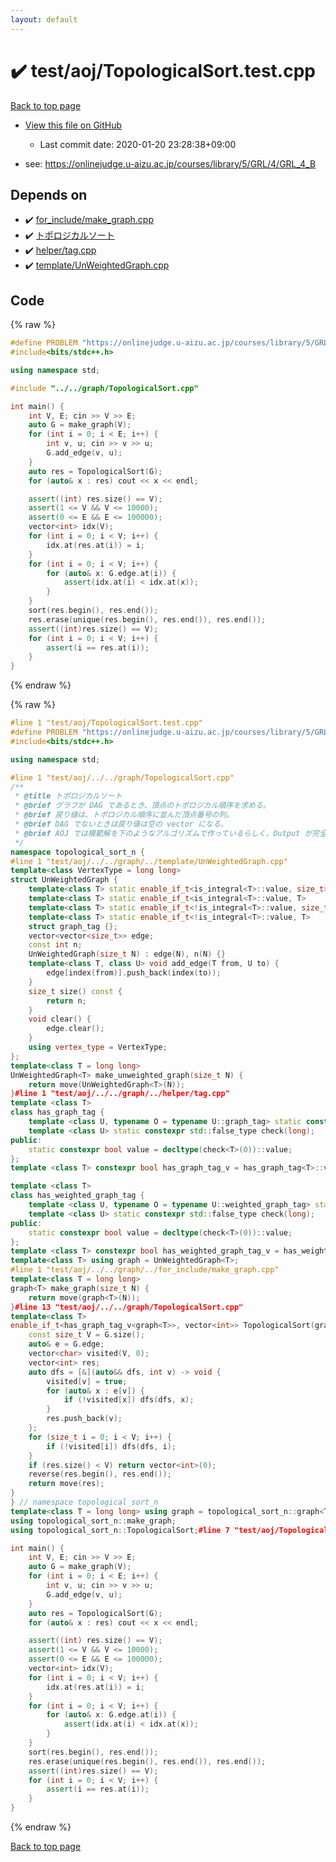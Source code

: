 ```yaml
---
layout: default
---
```


<!-- mathjax config similar to math.stackexchange -->
<script type="text/javascript" async
  src="https://cdnjs.cloudflare.com/ajax/libs/mathjax/2.7.5/MathJax.js?config=TeX-MML-AM_CHTML">
</script>
<script type="text/x-mathjax-config">
  MathJax.Hub.Config({
    TeX: { equationNumbers: { autoNumber: "AMS" }},
    tex2jax: {
      inlineMath: [ ['$','$'] ],
      processEscapes: true
    },
    "HTML-CSS": { matchFontHeight: false },
    displayAlign: "left",
    displayIndent: "2em"
  });
</script>

<script type="text/javascript" src="https://cdnjs.cloudflare.com/ajax/libs/jquery/3.4.1/jquery.min.js"></script>
<script src="https://cdn.jsdelivr.net/npm/jquery-balloon-js@1.1.2/jquery.balloon.min.js" integrity="sha256-ZEYs9VrgAeNuPvs15E39OsyOJaIkXEEt10fzxJ20+2I=" crossorigin="anonymous"></script>
<script type="text/javascript" src="../../../assets/js/copy-button.js"></script>
<link rel="stylesheet" href="../../../assets/css/copy-button.css" />


# :heavy_check_mark: test/aoj/TopologicalSort.test.cpp

<a href="../../../index.html">Back to top page</a>

* <a href="{{ site.github.repository_url }}/blob/master/test/aoj/TopologicalSort.test.cpp">View this file on GitHub</a>
    - Last commit date: 2020-01-20 23:28:38+09:00


* see: <a href="https://onlinejudge.u-aizu.ac.jp/courses/library/5/GRL/4/GRL_4_B">https://onlinejudge.u-aizu.ac.jp/courses/library/5/GRL/4/GRL_4_B</a>


## Depends on

* :heavy_check_mark: <a href="../../../library/for_include/make_graph.cpp.html">for_include/make_graph.cpp</a>
* :heavy_check_mark: <a href="../../../library/graph/TopologicalSort.cpp.html">トポロジカルソート</a>
* :heavy_check_mark: <a href="../../../library/helper/tag.cpp.html">helper/tag.cpp</a>
* :heavy_check_mark: <a href="../../../library/template/UnWeightedGraph.cpp.html">template/UnWeightedGraph.cpp</a>


## Code

<a id="unbundled"></a>
{% raw %}
```cpp
#define PROBLEM "https://onlinejudge.u-aizu.ac.jp/courses/library/5/GRL/4/GRL_4_B"
#include<bits/stdc++.h>

using namespace std;

#include "../../graph/TopologicalSort.cpp"

int main() {
	int V, E; cin >> V >> E;
	auto G = make_graph(V); 
	for (int i = 0; i < E; i++) {
		int v, u; cin >> v >> u;
		G.add_edge(v, u);
	}
	auto res = TopologicalSort(G);
	for (auto& x : res) cout << x << endl;

	assert((int) res.size() == V);
	assert(1 <= V && V <= 10000);
	assert(0 <= E && E <= 100000);
	vector<int> idx(V);
	for (int i = 0; i < V; i++) {
		idx.at(res.at(i)) = i;
	}
	for (int i = 0; i < V; i++) {
		for (auto& x: G.edge.at(i)) {
			assert(idx.at(i) < idx.at(x));
		}
	}
	sort(res.begin(), res.end());
	res.erase(unique(res.begin(), res.end()), res.end());
	assert((int)res.size() == V);
	for (int i = 0; i < V; i++) {
		assert(i == res.at(i));
	}
}
```
{% endraw %}

<a id="bundled"></a>
{% raw %}
```cpp
#line 1 "test/aoj/TopologicalSort.test.cpp"
#define PROBLEM "https://onlinejudge.u-aizu.ac.jp/courses/library/5/GRL/4/GRL_4_B"
#include<bits/stdc++.h>

using namespace std;

#line 1 "test/aoj/../../graph/TopologicalSort.cpp"
/**
 * @title トポロジカルソート
 * @brief グラフが DAG であるとき、頂点のトポロジカル順序を求める。
 * @brief 戻り値は、トポロジカル順序に並んだ頂点番号の列。
 * @brief DAG でないときは戻り値は空の vector になる。
 * @brief AOJ では模範解を下のようなアルゴリズムで作っているらしく、Output が完全に一致する。
 */
namespace topological_sort_n {
#line 1 "test/aoj/../../graph/../template/UnWeightedGraph.cpp"
template<class VertexType = long long>
struct UnWeightedGraph {
	template<class T> static enable_if_t<is_integral<T>::value, size_t>  index(T x) {return x;}
	template<class T> static enable_if_t<is_integral<T>::value, T>     restore(T x) {return x;}
	template<class T> static enable_if_t<!is_integral<T>::value, size_t> index(T x) {return x.index();}
	template<class T> static enable_if_t<!is_integral<T>::value, T>    restore(T x) {return x.restore();}
	struct graph_tag {};
	vector<vector<size_t>> edge;
	const int n;
	UnWeightedGraph(size_t N) : edge(N), n(N) {}
	template<class T, class U> void add_edge(T from, U to) {
		edge[index(from)].push_back(index(to));
	}
	size_t size() const {
		return n;
	}
	void clear() {
		edge.clear();
	}
	using vertex_type = VertexType;
};
template<class T = long long>
UnWeightedGraph<T> make_unweighted_graph(size_t N) {
	return move(UnWeightedGraph<T>(N));
}#line 1 "test/aoj/../../graph/../helper/tag.cpp"
template <class T>
class has_graph_tag {
	template <class U, typename O = typename U::graph_tag> static constexpr std::true_type check(int);
	template <class U> static constexpr std::false_type check(long);
public:
	static constexpr bool value = decltype(check<T>(0))::value;
};
template <class T> constexpr bool has_graph_tag_v = has_graph_tag<T>::value;

template <class T>
class has_weighted_graph_tag {
	template <class U, typename O = typename U::weighted_graph_tag> static constexpr std::true_type check(int);
	template <class U> static constexpr std::false_type check(long);
public:
	static constexpr bool value = decltype(check<T>(0))::value;
};
template <class T> constexpr bool has_weighted_graph_tag_v = has_weighted_graph_tag<T>::value;#line 11 "test/aoj/../../graph/TopologicalSort.cpp"
template<class T> using graph = UnWeightedGraph<T>;
#line 1 "test/aoj/../../graph/../for_include/make_graph.cpp"
template<class T = long long>
graph<T> make_graph(size_t N) {
	return move(graph<T>(N));
}#line 13 "test/aoj/../../graph/TopologicalSort.cpp"
template<class T>
enable_if_t<has_graph_tag_v<graph<T>>, vector<int>> TopologicalSort(graph<T>& G) {
	const size_t V = G.size();
	auto& e = G.edge;
	vector<char> visited(V, 0);
	vector<int> res;
	auto dfs = [&](auto&& dfs, int v) -> void {
		visited[v] = true;
		for (auto& x : e[v]) {
			if (!visited[x]) dfs(dfs, x);
		}
		res.push_back(v);
	};
	for (size_t i = 0; i < V; i++) {
		if (!visited[i]) dfs(dfs, i);
	}
	if (res.size() < V) return vector<int>(0);
	reverse(res.begin(), res.end());
	return move(res);
}
} // namespace topological_sort_n
template<class T = long long> using graph = topological_sort_n::graph<T>;
using topological_sort_n::make_graph;
using topological_sort_n::TopologicalSort;#line 7 "test/aoj/TopologicalSort.test.cpp"

int main() {
	int V, E; cin >> V >> E;
	auto G = make_graph(V); 
	for (int i = 0; i < E; i++) {
		int v, u; cin >> v >> u;
		G.add_edge(v, u);
	}
	auto res = TopologicalSort(G);
	for (auto& x : res) cout << x << endl;

	assert((int) res.size() == V);
	assert(1 <= V && V <= 10000);
	assert(0 <= E && E <= 100000);
	vector<int> idx(V);
	for (int i = 0; i < V; i++) {
		idx.at(res.at(i)) = i;
	}
	for (int i = 0; i < V; i++) {
		for (auto& x: G.edge.at(i)) {
			assert(idx.at(i) < idx.at(x));
		}
	}
	sort(res.begin(), res.end());
	res.erase(unique(res.begin(), res.end()), res.end());
	assert((int)res.size() == V);
	for (int i = 0; i < V; i++) {
		assert(i == res.at(i));
	}
}
```
{% endraw %}

<a href="../../../index.html">Back to top page</a>


